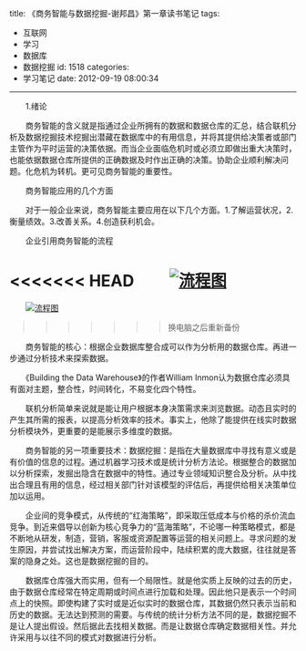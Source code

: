 title: 《商务智能与数据挖掘-谢邦昌》第一章读书笔记
tags:
  - 互联网
  - 学习
  - 数据库
  - 数据挖掘
id: 1518
categories:
  - 学习笔记
date: 2012-09-19 08:00:34
---

　　1.绪论

　　商务智能的含义就是指通过企业所拥有的数据和数据仓库的汇总，结合联机分析及数据挖掘技术挖掘出潜藏在数据库中的有用信息，并将其提供给决策者或部门主管作为平时运营的决策依据。而当企业面临危机时或必须立即做出重大决策时，也能依据数据仓库所提供的正确数据及时作出正确的决策。协助企业顺利解决问题。化危机为转机。更可见商务智能的重要性。

　　商务智能应用的几个方面

　　对于一般企业来说，商务智能主要应用在以下几个方面。1.了解运营状况，2.衡量绩效。3.改善关系。4.创造获利机会。

　　企业引用商务智能的流程

<<<<<<< HEAD
　　[![]({{BASE_PATH}}/images/ "流程图")](http://leaverimage.b0.upaiyun.com/27358_o.jpg)
=======
　　[![](/images/ "流程图")](http://leaverimage.b0.upaiyun.com/27358_o.jpg)
>>>>>>> 换电脑之后重新备份

　　商务智能的核心：根据企业数据库整合成可以作为分析用的数据仓库。再进一步通过分析技术来探索数据。

　　《Building the Data Warehouse》的作者William Inmon认为数据仓库必须具有面对主题，整合性，时间转化，不易变化四个特性。

　　联机分析简单来说就是能让用户根据本身决策需求来浏览数据。动态且实时的产生其所需的报表，以提高分析效率的技术。事实上，他除了能提供在线实时数据分析模块外，更重要的是能展示多维度的数据。

　　商务智能的另一项重要技术：数据挖掘：是指在大量数据库中寻找有意义或是有价值的信息的过程。通过机器学习技术或是统计分析方法论。根据整合的数据加以分析探索，发掘出隐含在数据中的特性。通过专业领域知识整合及分析。从中找出合理且有用的信息，经过相关部门针对该模型的评估后，再提供给相关决策单位加以运用。

　　企业间的竞争模式，从传统的“红海策略”，即采取压低成本与价格的杀价流血竞争。到近来倡导以创新为核心竞争力的“蓝海策略”，不论哪一种策略模式，都是不断地从研发，制造，营销，客服或资源配置等运营的相关问题上。寻求问题的发生原因，并尝试找出解决方案，而运营阶段中，陆续积累的庞大数据，往往就是答案的隐身之处。这也是数据挖掘的目的。

　　数据库仓库强大而实用，但有一个局限性。就是他实质上反映的过去的历史，由于数据仓库经常在特定周期或时间点进行加载和处理。因此他只是表示一个时间点上的快照。即使构建了实时或是近似实时的数据仓库，其数据仍然只表示当前和历史的数据。无法达到预测的需要。与传统的统计分析方法不同的是，数据挖掘不是让人提出假设。然后据此去找相关数据。而是让数据仓库确定数据相关性。并允许采用与以往不同的模式对数据进行分析。
